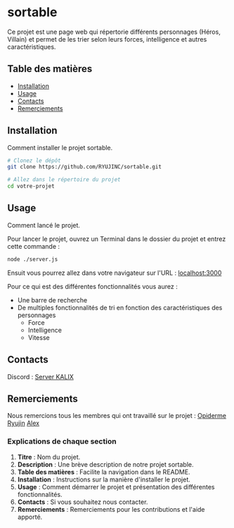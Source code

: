 # sortable

Ce projet est une page web qui répertorie différents personnages (Héros, Villain) et permet de les trier selon leurs forces, intelligence et autres caractéristiques.

## Table des matières

- [Installation](#installation)
- [Usage](#usage)
- [Contacts](#contacts)
- [Remerciements](#remerciements)

## Installation

Comment installer le projet sortable.

```bash
# Clonez le dépôt
git clone https://github.com/RYUJINC/sortable.git

# Allez dans le répertoire du projet
cd votre-projet
```
## Usage

Comment lancé le projet.

Pour lancer le projet, ouvrez un Terminal dans le dossier du projet et entrez cette commande :
```bash
node ./server.js
```

Ensuit vous pourrez allez dans votre navigateur sur l'URL : [localhost:3000](localhost:3000)

Pour ce qui est des différentes fonctionnalités vous aurez :
  - Une barre de recherche
  - De multiples fonctionnalités de tri en fonction des caractéristiques des personnages
      - Force
      - Intelligence
      - Vitesse

## Contacts

Discord : [Server KALIX](https://discord.gg/Dmh6wHaKvD)

## Remerciements

Nous remercions tous les membres qui ont travaillé sur le projet : [Opiderme](https://github.com/Opiderme) [Ryujin](https://github.com/RYUJINC) [Alex](https://github.com/AlexEchaz)


### Explications de chaque section

1. **Titre** : Nom du projet.
2. **Description** : Une brève description de notre projet sortable.
3. **Table des matières** : Facilite la navigation dans le README.
4. **Installation** : Instructions sur la manière d'installer le projet.
5. **Usage** : Comment démarrer le projet et présentation des différentes fonctionnalités.
6. **Contacts** : Si vous souhaitez nous contacter.
7. **Remerciements** : Remerciements pour les contributions et l'aide apporté.
